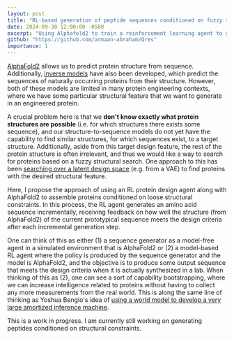 ```yaml
---
layout: post
title: "RL-based generation of peptide sequences conditioned on fuzzy structural constraints"
date: 2024-09-30 12:00:00 -0500
excerpt: "Using Alphafold2 to train a reinforcement learning agent to generate peptide sequences conditioned on pairwise residue distance constraints."
github: "https://github.com/armaan-abraham/Qres"
importance: 1
---
```

[AlphaFold2](https://www.nature.com/articles/s41586-021-03819-2) allows us to
predict protein structure from sequence. Additionally, [inverse
models](https://www.biorxiv.org/content/10.1101/2022.04.10.487779v2) have also
been developed, which predict the sequences of naturally occurring proteins from
their structure. However, both of these models are limited in many protein
engineering contexts, where we have some particular structural feature that we
want to generate in an engineered protein. 

A crucial problem here is that we __don't know exactly what protein structures
are possible__ (i.e. for which structures there exists some sequence), and our
structure-to-sequence models do not yet have the capability to find similar
structures, for which sequences exist, to a target structure. Additionally,
aside from this target design feature, the rest of the protein structure is often
irrelevant, and thus we would like a way to search for proteins based on a fuzzy
structural search.  One approach to this has been [searching over a latent
design
space](https://journals.plos.org/ploscompbiol/article?id=10.1371/journal.pcbi.1010271)
(e.g. from a VAE) to find proteins with the desired structural feature.

Here, I propose the approach of using an RL protein design agent along with
AlphaFold2 to assemble proteins conditioned on loose structural constraints. In
this process, the RL agent generates an amino acid sequence incrementally,
receiving feedback on how well the structure (from AlphaFold2) of the current
prototypical sequence meets the design criteria after each incremental
generation step.

One can think of this as either (1) a sequence generator as a model-free agent
in a simulated environment that is AlphaFold2 or (2) a model-based RL agent
where the policy is produced by the sequence generator and the model is
AlphaFold2, and the objective is to produce some output sequence that meets the
design criteria when it is actually synthesized in a lab. When thinking of this
as (2), one can see a sort of capability bootstrapping, where we can increase
intelligence related to proteins without having to collect any more measurements
from the real world. This is along the same line of thinking as Yoshua Bengio's
idea of [using a world model to develop a very large amortized inference
machine](https://yoshuabengio.org/2023/03/21/scaling-in-the-service-of-reasoning-model-based-ml/).

This is a work in progress. I am currently still working on generating
peptides conditioned on structural constraints.
